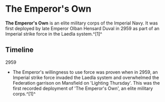 # The Emperor's Own
**The Emperor's Own** is an elite military corps of the Imperial Navy. It was first deployed by late Emperor Olban Hensard Duval in 2959 as part of an Imperial strike force in the Laedla system.^[1]^

## Timeline

2959

- The Emperor's willingness to use force was proven when in 2959, an Imperial strike force invaded the Laedla system and overwhelmed the Federation garrison on Mansfield on 'Lighting Thursday'. This was the first recorded deployment of 'The Emperor's Own', an elite military corps.^[1]^